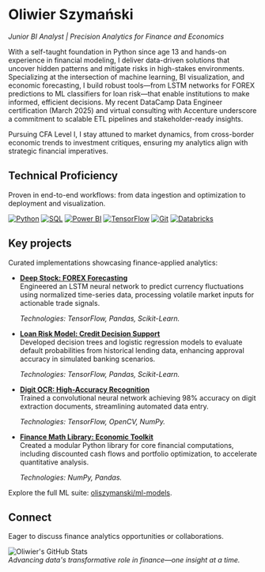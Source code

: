 # Oliwier Szymański  
*Junior BI Analyst | Precision Analytics for Finance and Economics*

With a self-taught foundation in Python since age 13 and hands-on experience in financial modeling, I deliver data-driven solutions that uncover hidden patterns and mitigate risks in high-stakes environments. Specializing at the intersection of machine learning, BI visualization, and economic forecasting, I build robust tools—from LSTM networks for FOREX predictions to ML classifiers for loan risk—that enable institutions to make informed, efficient decisions. My recent DataCamp Data Engineer certification (March 2025) and virtual consulting with Accenture underscore a commitment to scalable ETL pipelines and stakeholder-ready insights.

Pursuing CFA Level I, I stay attuned to market dynamics, from cross-border economic trends to investment critiques, ensuring my analytics align with strategic financial imperatives.


## Technical Proficiency
Proven in end-to-end workflows: from data ingestion and optimization to deployment and visualization.

[![Python](https://img.shields.io/badge/Python-Advanced-%23377AFA)](https://www.python.org/) [![SQL](https://img.shields.io/badge/SQL_%28PostgreSQL%29-Intermediate-%2347B6FF)](https://www.postgresql.org/) [![Power BI](https://img.shields.io/badge/Power%20BI-Intermediate-%23F2C811)](https://powerbi.microsoft.com/) [![TensorFlow](https://img.shields.io/badge/TensorFlow-Advanced-%23FF6B35)](https://www.tensorflow.org/) [![Git](https://img.shields.io/badge/Git-Advanced-%23F05032)](https://git-scm.com/) [![Databricks](https://img.shields.io/badge/Databricks-Beginner-%23F96)](https://www.databricks.com/)


## Key projects
Curated implementations showcasing finance-applied analytics:

- **[Deep Stock: FOREX Forecasting](https://github.com/oliszymanski/ml-models/tree/main/deep-stock)**  
  Engineered an LSTM neural network to predict currency fluctuations using normalized time-series data, processing volatile market inputs for actionable trade signals.
  
   *Technologies: TensorFlow, Pandas, Scikit-Learn.*

- **[Loan Risk Model: Credit Decision Support](https://github.com/oliszymanski/loan-risk-prediction)**  
  Developed decision trees and logistic regression models to evaluate default probabilities from historical lending data, enhancing approval accuracy in simulated banking scenarios.
  
   *Technologies: TensorFlow, Pandas, Scikit-Learn.*

- **[Digit OCR: High-Accuracy Recognition](https://github.com/oliszymanski/ml-models/tree/main/digit-ocr)**  
  Trained a convolutional neural network achieving 98% accuracy on digit extraction documents, streamlining automated data entry.
  
  *Technologies: TensorFlow, OpenCV, NumPy.*

- **[Finance Math Library: Economic Toolkit](https://github.com/oliszymanski/finance-math)**  
  Created a modular Python library for core financial computations, including discounted cash flows and portfolio optimization, to accelerate quantitative analysis. 
  
  *Technologies: NumPy, Pandas.*

Explore the full ML suite: [oliszymanski/ml-models](https://github.com/oliszymanski/ml-models).

## Connect
Eager to discuss finance analytics opportunities or collaborations.

![Oliwier's GitHub Stats](https://github-readme-stats.vercel.app/api?username=oliszymanski&show_icons=true&theme=radical&hide_border=true)  
*Advancing data's transformative role in finance—one insight at a time.*